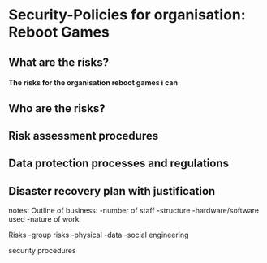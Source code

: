 # Security-Policies for organisation: Reboot Games

## What are the risks?
#### The risks for the organisation reboot games i can 
## Who are the risks?
#### 
## Risk assessment procedures
#### 
## Data protection processes and regulations

## Disaster recovery plan with justification

notes: 
Outline of business:
-number of staff
-structure
-hardware/software used
-nature of work

Risks
-group risks
-physical 
-data
-social engineering

security procedures

